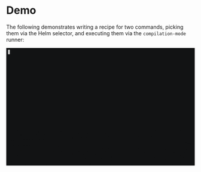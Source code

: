 # Demo

The following demonstrates writing a recipe for two commands, picking them via the Helm selector, and executing them via the `compilation-mode` runner:

![](/demo.gif)
